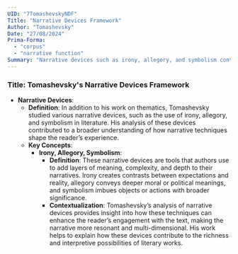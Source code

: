 ```yaml
---
UID: "7TomashevskyNDF"
Title: "Narrative Devices Framework"
Author: "Tomashevsky"
Date: "27/08/2024"
Prima-Forma:
  - "corpus"
  - "narrative function"
Summary: "Narrative devices such as irony, allegory, and symbolism contribute to shaping the reader's experience."
---
```


### Title: **Tomashevsky's Narrative Devices Framework**

- **Narrative Devices**:
  - **Definition**: In addition to his work on thematics, Tomashevsky studied various narrative devices, such as the use of irony, allegory, and symbolism in literature. His analysis of these devices contributed to a broader understanding of how narrative techniques shape the reader’s experience.
  - **Key Concepts**:
    - **Irony, Allegory, Symbolism**:
      - **Definition**: These narrative devices are tools that authors use to add layers of meaning, complexity, and depth to their narratives. Irony creates contrasts between expectations and reality, allegory conveys deeper moral or political meanings, and symbolism imbues objects or actions with broader significance.
      - **Contextualization**: Tomashevsky’s analysis of narrative devices provides insight into how these techniques can enhance the reader’s engagement with the text, making the narrative more resonant and multi-dimensional. His work helps to explain how these devices contribute to the richness and interpretive possibilities of literary works.